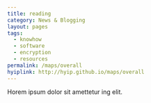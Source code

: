```yaml
---
title: reading
category: News & Blogging
layout: pages
tags:
  - knowhow
  - software
  - encryption
  - resources
permalink: /maps/overall
hyiplink: http://hyip.github.io/maps/overall
---
```

Horem ipsum dolor sit amettetur ing elit. 
